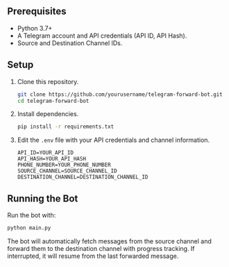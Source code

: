 

## Prerequisites

- Python 3.7+
- A Telegram account and API credentials (API ID, API Hash).
- Source and Destination Channel IDs.

## Setup

1. Clone this repository.
   ```bash
   git clone https://github.com/yourusername/telegram-forward-bot.git
   cd telegram-forward-bot
   ```

2. Install dependencies.
   ```bash
   pip install -r requirements.txt
   ```

3. Edit the `.env` file with your API credentials and channel information.
   ```plaintext
   API_ID=YOUR_API_ID
   API_HASH=YOUR_API_HASH
   PHONE_NUMBER=YOUR_PHONE_NUMBER
   SOURCE_CHANNEL=SOURCE_CHANNEL_ID
   DESTINATION_CHANNEL=DESTINATION_CHANNEL_ID
   ```

## Running the Bot

Run the bot with:
```bash
python main.py
```

The bot will automatically fetch messages from the source channel and forward them to the destination channel with progress tracking. If interrupted, it will resume from the last forwarded message.
